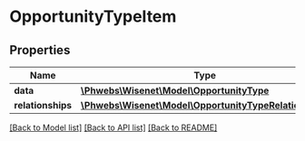 # OpportunityTypeItem

## Properties
Name | Type | Description | Notes
------------ | ------------- | ------------- | -------------
**data** | [**\Phwebs\Wisenet\Model\OpportunityType**](OpportunityType.md) |  | [optional] 
**relationships** | [**\Phwebs\Wisenet\Model\OpportunityTypeRelationships**](OpportunityTypeRelationships.md) |  | [optional] 

[[Back to Model list]](../../README.md#documentation-for-models) [[Back to API list]](../../README.md#documentation-for-api-endpoints) [[Back to README]](../../README.md)

